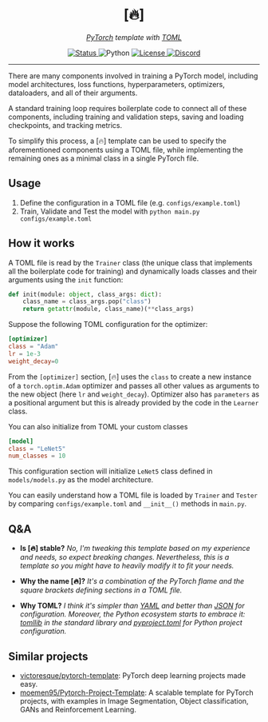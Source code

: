 <div align="center">
  <h1>[🔥]</h1>
  <p><em><a href="https://pytorch.org/">PyTorch</a> template with <a href="https://toml.io/">TOML</a></em></p>

<a href="https://github.com/S1M0N38/pytorch-template/actions/workflows/main.yml">
    <img alt="Status" src="https://img.shields.io/github/actions/workflow/status/S1M0N38/pytorch-template/main.yml?label=train&amp;style=for-the-badge">
  </a>
  <a>
    <img alt="Python" src="https://img.shields.io/badge/python-3.10-blue?style=for-the-badge&amp;logo=python">
  </a>
  <a href="https://github.com/S1M0N38/pytorch-template/blob/main/LICENSE">
    <img alt="License" src="https://img.shields.io/github/license/S1M0N38/pytorch-template?style=for-the-badge&amp;color=ff69b4">
  </a>
  <a href="https://discord.com/users/S1M0N38#0317">
    <img alt="Discord" src="https://img.shields.io/static/v1?label=DISCORD&amp;message=DM&amp;color=blueviolet&amp;style=for-the-badge">
  </a>
</div>

______________________________________________________________________

There are many components involved in training a PyTorch model, including model
architectures, loss functions, hyperparameters, optimizers, dataloaders, and
all of their arguments.

A standard training loop requires boilerplate code to connect all of
these components, including training and validation steps, saving and loading
checkpoints, and tracking metrics.

To simplify this process, a \[🔥\] template can be used to specify the aforementioned
components using a TOML file, while implementing the remaining ones as a minimal class
in a single PyTorch file.

## Usage

1. Define the configuration in a TOML file (e.g. `configs/example.toml`)
1. Train, Validate and Test the model with `python main.py configs/example.toml`

## How it works

A TOML file is read by the `Trainer` class (the unique class that implements all
the boilerplate code for training) and dynamically loads classes and their
arguments using the `init` function:

```python
def init(module: object, class_args: dict):
    class_name = class_args.pop("class")
    return getattr(module, class_name)(**class_args)
```

Suppose the following TOML configuration for the optimizer:

```TOML
[optimizer]
class = "Adam"
lr = 1e-3
weight_decay=0
```

From the `[optimizer]` section, \[🔥\] uses the `class` to create a new instance
of a `torch.optim.Adam` optimizer and passes all other values as arguments to the
new object (here `lr` and `weight_decay`). Optimizer also has `parameters` as a
positional argument but this is already provided by the code in the `Learner`
class.

You can also initialize from TOML your custom classes

```TOML
[model]
class = "LeNet5"
num_classes = 10
```

This configuration section will initialize `LeNet5` class defined in `models/models.py`
as the model architecture.

You can easily understand how a TOML file is loaded by `Trainer` and `Tester` by
comparing `configs/example.toml` and `__init__()` methods in `main.py`.

## Q&A

- **Is \[🔥\] stable?**
  *No, I'm tweaking this template based on my experience and needs, so expect
  breaking changes. Nevertheless, this is a template so you might have to heavily modify
  it to fit your needs.*

- **Why the name \[🔥\]?**
  *It's a combination of the PyTorch flame and the square brackets defining
  sections in a TOML file.*

- **Why TOML?**
  *I think it's simpler than [YAML](https://en.wikipedia.org/wiki/YAML) and better
  than [JSON](https://en.wikipedia.org/wiki/JSON) for configuration. Moreover, the
  Python ecosystem starts to embrace it:
  [tomllib](https://docs.python.org/3/library/tomllib.html) in the standard
  library and
  [pyproject.toml](https://snarky.ca/what-the-heck-is-pyproject-toml/) for Python
  project configuration.*

## Similar projects

- [victoresque/pytorch-template](https://github.com/victoresque/pytorch-template):
  PyTorch deep learning projects made easy.
- [moemen95/Pytorch-Project-Template](https://github.com/moemen95/Pytorch-Project-Template):
  A scalable template for PyTorch projects, with examples in Image Segmentation,
  Object classification, GANs and Reinforcement Learning.
